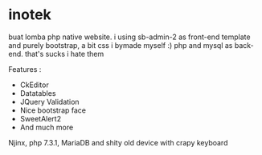 # inotek
buat lomba
php native website. i using sb-admin-2 as front-end template and purely bootstrap, a bit css i bymade myself :)
php and mysql as back-end. that's sucks i hate them

Features :
- CkEditor
- Datatables
- JQuery Validation
- Nice bootstrap face
- SweetAlert2
- And much more

Njinx, php 7.3.1, MariaDB and shity old device with crapy keyboard
